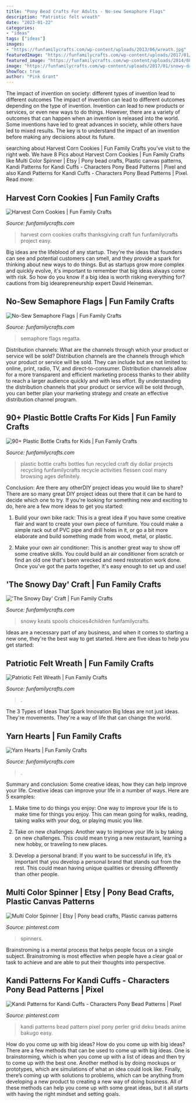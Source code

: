 ```yaml
---
title: "Pony Bead Crafts For Adults - No-sew Semaphore Flags"
description: "Patriotic felt wreath"
date: "2023-01-22"
categories:
- "ideas"
tags: ["ideas"]
images:
- "https://funfamilycrafts.com/wp-content/uploads/2013/06/wreath.jpg"
featuredImage: "https://funfamilycrafts.com/wp-content/uploads/2017/01/snowy-day-craft-spools-1.jpg"
featured_image: "https://funfamilycrafts.com/wp-content/uploads/2014/08/rain-gutter-regatta-22-of-70.jpg"
image: "https://funfamilycrafts.com/wp-content/uploads/2017/01/snowy-day-craft-spools-1.jpg"
ShowToc: true
author: "Pink Grant"
---
```



The impact of invention on society: different types of invention lead to different outcomes
The impact of invention can lead to different outcomes depending on the type of invention. Invention can lead to new products or services, or even new ways to do things. However, there are a variety of outcomes that can happen when an invention is released into the world. Some inventions have led to great advances in society, while others have led to mixed results. The key is to understand the impact of an invention before making any decisions about its future.

	

		
searching about Harvest Corn Cookies | Fun Family Crafts you've visit to the right web. We have 8 Pics about Harvest Corn Cookies | Fun Family Crafts like Multi Color Spinner | Etsy | Pony bead crafts, Plastic canvas patterns, Kandi Patterns for Kandi Cuffs - Characters Pony Bead Patterns | Pixel and also Kandi Patterns for Kandi Cuffs - Characters Pony Bead Patterns | Pixel. Read more:
		
    
## Harvest Corn Cookies | Fun Family Crafts

<img loading=lazy src="https://funfamilycrafts.com/wp-content/uploads/2011/11/CornCookie.CG_.jpg" onerror="this.onerror=null;this.src='https://tse4.mm.bing.net/th?id=OIP.y_A6nAJp-3pZKZxf4gLL6AHaJ6&amp;pid=15.1';" alt="Harvest Corn Cookies | Fun Family Crafts">

_Source: funfamilycrafts.com_

>harvest corn cookies crafts thanksgiving craft fun funfamilycrafts project easy. 

	

Big ideas are the lifeblood of any startup. They're the ideas that founders can see and potential customers can smell, and they provide a spark for thinking about new ways to do things. But as startups grow more complex and quickly evolve, it's important to remember that big ideas always come with risk. So how do you know if a big idea is worth risking everything for? cautions from big idearepreneurship expert David Heineman.

    
## No-Sew Semaphore Flags | Fun Family Crafts

<img loading=lazy src="https://funfamilycrafts.com/wp-content/uploads/2014/08/rain-gutter-regatta-22-of-70.jpg" onerror="this.onerror=null;this.src='https://tse1.mm.bing.net/th?id=OIP.03uSuvrL68IRBr5MC2KedQHaE8&amp;pid=15.1';" alt="No-Sew Semaphore Flags | Fun Family Crafts">

_Source: funfamilycrafts.com_

>semaphore flags regatta. 

	

Distribution channels: What are the channels through which your product or service will be sold?
Distribution channels are the channels through which your product or service will be sold. They can include but are not limited to: online, print, radio, TV, and direct-to-consumer. Distribution channels allow for a more transparent and efficient marketing process thanks to their ability to reach a larger audience quickly and with less effort. By understanding the distribution channels that your product or service will be sold through, you can better plan your marketing strategy and create an effective distribution channel program.

    
## 90+ Plastic Bottle Crafts For Kids | Fun Family Crafts

<img loading=lazy src="http://funfamilycrafts.com/wp-content/uploads/2014/08/plastic-bottle-crafts.jpg" onerror="this.onerror=null;this.src='https://tse3.mm.bing.net/th?id=OIP.skR_ywco0dpYs0PQR73qtQHaK4&amp;pid=15.1';" alt="90+ Plastic Bottle Crafts for Kids | Fun Family Crafts">

_Source: funfamilycrafts.com_

>plastic bottle crafts bottles fun recycled craft diy dollar projects recycling funfamilycrafts recycle activities flessen cool many browsing ages definitely. 

	

Conclusion: Are there any otherDIY project ideas you would like to share?
There are so many great DIY project ideas out there that it can be hard to decide which one to try. If you're looking for something new and exciting to do, here are a few more ideas to get you started: 
1. Build your own bike rack: This is a great idea if you have some creative flair and want to create your own piece of furniture. You could make a simple rack out of PVC pipe and drill holes in it, or go a bit more elaborate and build something made from wood, metal, or plastic. 

2. Make your own air conditioner: This is another great way to show off some creative skills. You could build an air conditioner from scratch or find an old one that's been wrecked and need restoration work done. Once you've got the parts together, it's easy enough to set up and use!

    
## &#039;The Snowy Day&#039; Craft | Fun Family Crafts

<img loading=lazy src="https://funfamilycrafts.com/wp-content/uploads/2017/01/snowy-day-craft-spools-1.jpg" onerror="this.onerror=null;this.src='https://tse1.mm.bing.net/th?id=OIP.o6HDGH_Nm9Kc7hlSJSQa7wHaFr&amp;pid=15.1';" alt="&#039;The Snowy Day&#039; Craft | Fun Family Crafts">

_Source: funfamilycrafts.com_

>snowy keats spools choices4children funfamilycrafts. 

	

Ideas are a necessary part of any business, and when it comes to starting a new one, they're the best way to get started. Here are five ideas to help you get started: 

    
## Patriotic Felt Wreath | Fun Family Crafts

<img loading=lazy src="https://funfamilycrafts.com/wp-content/uploads/2013/06/wreath.jpg" onerror="this.onerror=null;this.src='https://tse2.mm.bing.net/th?id=OIP.K09d1eIAC67RjkWRNJx69AHaFF&amp;pid=15.1';" alt="Patriotic Felt Wreath | Fun Family Crafts">

_Source: funfamilycrafts.com_

>. 

	

The 3 Types of Ideas That Spark Innovation
Big Ideas are not just ideas. They're movements. They're a way of life that can change the world.

    
## Yarn Hearts | Fun Family Crafts

<img loading=lazy src="https://funfamilycrafts.com/wp-content/uploads/2012/12/yarnhearts-1024x847.jpg" onerror="this.onerror=null;this.src='https://tse1.mm.bing.net/th?id=OIP.i7VSYESOVb8AW8tqORuSawHaGI&amp;pid=15.1';" alt="Yarn Hearts | Fun Family Crafts">

_Source: funfamilycrafts.com_

>. 

	

Summary and conclusion: Some creative ideas, how they can help improve your life.
Creative ideas can improve your life in a number of ways. Here are 5 examples:
1. Make time to do things you enjoy: One way to improve your life is to make time for things you enjoy. This can mean going for walks, reading, taking walks with your dog, or playing music you like.

2. Take on new challenges: Another way to improve your life is by taking on new challenges. This could mean trying a new restaurant, learning a new hobby, or traveling to new places.

3. Develop a personal brand: If you want to be successful in life, it’s important that you develop a personal brand that stands out from the rest. This could mean having unique qualities or dressing differently than other people.


    
## Multi Color Spinner | Etsy | Pony Bead Crafts, Plastic Canvas Patterns

<img loading=lazy src="https://i.pinimg.com/736x/36/3d/44/363d44bf453c5f09c5b8a66df4e06761.jpg" onerror="this.onerror=null;this.src='https://tse2.mm.bing.net/th?id=OIP.ga7HYSWYZejmjPY-Ud_s6gHaJ4&amp;pid=15.1';" alt="Multi Color Spinner | Etsy | Pony bead crafts, Plastic canvas patterns">

_Source: pinterest.com_

>spinners. 

	

Brainstroming is a mental process that helps people focus on a single subject. Brainstroming is most effective when people have a clear goal or task to achieve and are able to put their thoughts into perspective.

    
## Kandi Patterns For Kandi Cuffs - Characters Pony Bead Patterns | Pixel

<img loading=lazy src="https://i.pinimg.com/736x/1d/7c/6f/1d7c6f465974af9312baf04d3a9bb595.jpg" onerror="this.onerror=null;this.src='https://tse4.mm.bing.net/th?id=OIP.oF4DKwJAbgFVnS1lJMHY1gHaGd&amp;pid=15.1';" alt="Kandi Patterns for Kandi Cuffs - Characters Pony Bead Patterns | Pixel">

_Source: pinterest.com_

>kandi patterns bead pattern pixel pony perler grid deku beads anime bakugo easy. 

	

How do you come up with big ideas?
How do you come up with big ideas? There are a few methods that can be used to come up with big ideas. One is brainstorming, which is when you come up with a list of ideas and then try to come up with the best one. Another method is by doing mockups or prototypes, which are simulations of what an idea could look like. Finally, there’s coming up with solutions to problems, which can be anything from developing a new product to creating a new way of doing business. All of these methods can help you come up with some great ideas, but it all starts with having the right mindset and setting goals.

